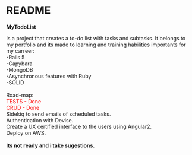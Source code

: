 # README

<strong>MyTodoList</strong>

Is a project that creates a to-do list with tasks and subtasks.
It belongs to my portfolio and its made to learning and training habilities importants for my carreer:<br>
  -Rails 5<br>
  -Capybara<br>
  -MongoDB<br>
  -Asynchronous features with Ruby<br>
  -SOLID<br>
<br>
Road-map:<br>
  <font color="red">TESTS - Done</font><br>
  <font color="red">CRUD - Done</font><br>
  Sidekiq to send emails of scheduled tasks.<br>
  Authentication with Devise.<br>
  Create a UX certified interface to the users using Angular2.<br>
  Deploy on AWS.<br>
  <br>
<b> Its not ready and i take sugestions.</b>  
